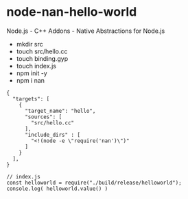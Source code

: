 # node-nan-hello-world
Node.js - C++ Addons - Native Abstractions for Node.js

- mkdir src
- touch src/hello.cc
- touch binding.gyp
- touch index.js
- npm init -y
- npm i nan

```
{
  "targets": [
    {
      "target_name": "hello",
      "sources": [ 
        "src/hello.cc" 
      ],
      "include_dirs" : [
        "<!(node -e \"require('nan')\")"
      ]
    }
  ],
}
```

```
// index.js
const helloworld = require("./build/release/helloworld");
console.log( helloworld.value() )
```